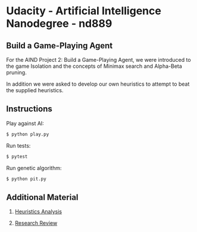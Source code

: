 # Udacity - Artificial Intelligence Nanodegree - nd889

## Build a Game-Playing Agent

For the AIND Project 2: Build a Game-Playing Agent, we were introduced to the game Isolation and the concepts of Minimax search and Alpha-Beta pruning.

In addition we were asked to develop our own heuristics to attempt to beat the supplied heuristics.

## Instructions

Play against AI:
```bash
$ python play.py
```

Run tests:
```bash
$ pytest
```

Run genetic algorithm:
```bash
$ python pit.py
```

## Additional Material

1. [Heuristics Analysis](heuristic_analysis.md)

2. [Research Review](research_review.md)
